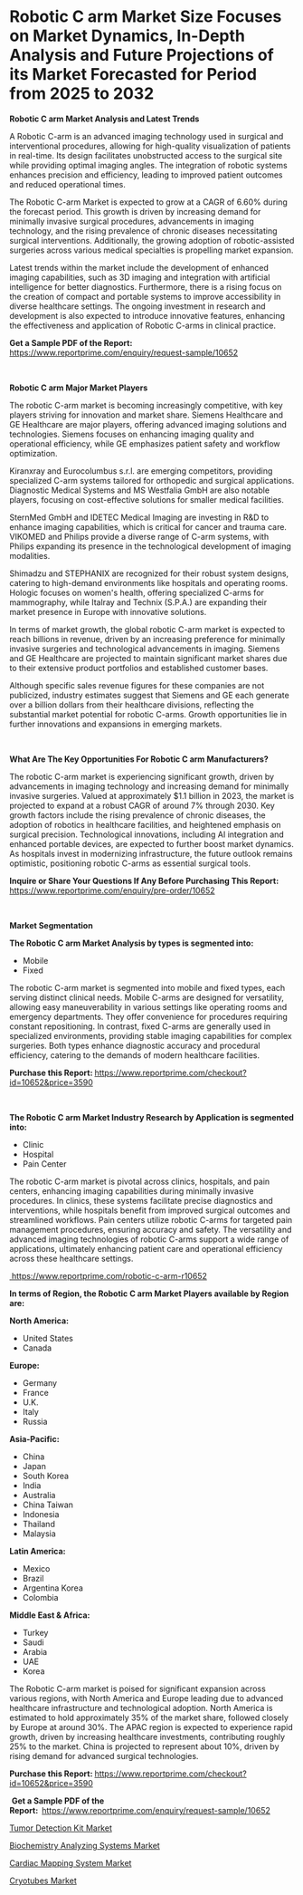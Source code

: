 <p><h1>Robotic C arm Market Size Focuses on Market Dynamics, In-Depth Analysis and Future Projections of its Market Forecasted for Period from 2025 to 2032</h1></p><p><strong>Robotic C arm Market Analysis and Latest Trends</strong></p>
<p><p>A Robotic C-arm is an advanced imaging technology used in surgical and interventional procedures, allowing for high-quality visualization of patients in real-time. Its design facilitates unobstructed access to the surgical site while providing optimal imaging angles. The integration of robotic systems enhances precision and efficiency, leading to improved patient outcomes and reduced operational times.</p><p>The Robotic C-arm Market is expected to grow at a CAGR of 6.60% during the forecast period. This growth is driven by increasing demand for minimally invasive surgical procedures, advancements in imaging technology, and the rising prevalence of chronic diseases necessitating surgical interventions. Additionally, the growing adoption of robotic-assisted surgeries across various medical specialties is propelling market expansion.</p><p>Latest trends within the market include the development of enhanced imaging capabilities, such as 3D imaging and integration with artificial intelligence for better diagnostics. Furthermore, there is a rising focus on the creation of compact and portable systems to improve accessibility in diverse healthcare settings. The ongoing investment in research and development is also expected to introduce innovative features, enhancing the effectiveness and application of Robotic C-arms in clinical practice.</p></p>
<p><strong>Get a Sample PDF of the Report:&nbsp;</strong> <a href="https://www.reportprime.com/enquiry/request-sample/10652?utm_campaign=2031&utm_medium=2&utm_source=Github&utm_content=ia&utm_term=20032025&utm_id=robotic-c-arm">https://www.reportprime.com/enquiry/request-sample/10652</a></p>
<p>&nbsp;</p>
<p><strong>Robotic C arm Major Market Players</strong></p>
<p><p>The robotic C-arm market is becoming increasingly competitive, with key players striving for innovation and market share. Siemens Healthcare and GE Healthcare are major players, offering advanced imaging solutions and technologies. Siemens focuses on enhancing imaging quality and operational efficiency, while GE emphasizes patient safety and workflow optimization.</p><p>Kiranxray and Eurocolumbus s.r.l. are emerging competitors, providing specialized C-arm systems tailored for orthopedic and surgical applications. Diagnostic Medical Systems and MS Westfalia GmbH are also notable players, focusing on cost-effective solutions for smaller medical facilities.</p><p>SternMed GmbH and IDETEC Medical Imaging are investing in R&D to enhance imaging capabilities, which is critical for cancer and trauma care. VIKOMED and Philips provide a diverse range of C-arm systems, with Philips expanding its presence in the technological development of imaging modalities.</p><p>Shimadzu and STEPHANIX are recognized for their robust system designs, catering to high-demand environments like hospitals and operating rooms. Hologic focuses on women's health, offering specialized C-arms for mammography, while Italray and Technix (S.P.A.) are expanding their market presence in Europe with innovative solutions.</p><p>In terms of market growth, the global robotic C-arm market is expected to reach billions in revenue, driven by an increasing preference for minimally invasive surgeries and technological advancements in imaging. Siemens and GE Healthcare are projected to maintain significant market shares due to their extensive product portfolios and established customer bases.</p><p>Although specific sales revenue figures for these companies are not publicized, industry estimates suggest that Siemens and GE each generate over a billion dollars from their healthcare divisions, reflecting the substantial market potential for robotic C-arms. Growth opportunities lie in further innovations and expansions in emerging markets.</p></p>
<p>&nbsp;</p>
<p><strong>What Are The Key Opportunities For Robotic C arm Manufacturers?</strong></p>
<p><p>The robotic C-arm market is experiencing significant growth, driven by advancements in imaging technology and increasing demand for minimally invasive surgeries. Valued at approximately $1.1 billion in 2023, the market is projected to expand at a robust CAGR of around 7% through 2030. Key growth factors include the rising prevalence of chronic diseases, the adoption of robotics in healthcare facilities, and heightened emphasis on surgical precision. Technological innovations, including AI integration and enhanced portable devices, are expected to further boost market dynamics. As hospitals invest in modernizing infrastructure, the future outlook remains optimistic, positioning robotic C-arms as essential surgical tools.</p></p>
<p><strong>Inquire or Share Your Questions If Any Before Purchasing This Report:</strong> <a href="https://www.reportprime.com/enquiry/pre-order/10652?utm_campaign=2031&utm_medium=2&utm_source=Github&utm_content=ia&utm_term=20032025&utm_id=robotic-c-arm">https://www.reportprime.com/enquiry/pre-order/10652</a></p>
<p>&nbsp;</p>
<p><strong>Market Segmentation</strong></p>
<p><strong>The Robotic C arm Market Analysis by types is segmented into:</strong></p>
<p><ul><li>Mobile</li><li>Fixed</li></ul></p>
<p><p>The robotic C-arm market is segmented into mobile and fixed types, each serving distinct clinical needs. Mobile C-arms are designed for versatility, allowing easy maneuverability in various settings like operating rooms and emergency departments. They offer convenience for procedures requiring constant repositioning. In contrast, fixed C-arms are generally used in specialized environments, providing stable imaging capabilities for complex surgeries. Both types enhance diagnostic accuracy and procedural efficiency, catering to the demands of modern healthcare facilities.</p></p>
<p><strong>Purchase this Report:&nbsp;</strong><a href="https://www.reportprime.com/checkout?id=10652&price=3590&utm_campaign=2031&utm_medium=2&utm_source=Github&utm_content=ia&utm_term=20032025&utm_id=robotic-c-arm">https://www.reportprime.com/checkout?id=10652&price=3590</a></p>
<p>&nbsp;</p>
<p><strong>The Robotic C arm Market Industry Research by Application is segmented into:</strong></p>
<p><ul><li>Clinic</li><li>Hospital</li><li>Pain Center</li></ul></p>
<p><p>The robotic C-arm market is pivotal across clinics, hospitals, and pain centers, enhancing imaging capabilities during minimally invasive procedures. In clinics, these systems facilitate precise diagnostics and interventions, while hospitals benefit from improved surgical outcomes and streamlined workflows. Pain centers utilize robotic C-arms for targeted pain management procedures, ensuring accuracy and safety. The versatility and advanced imaging technologies of robotic C-arms support a wide range of applications, ultimately enhancing patient care and operational efficiency across these healthcare settings.</p></p>
<p><a href="https://www.reportprime.com/robotic-c-arm-r10652?utm_campaign=2031&utm_medium=2&utm_source=Github&utm_content=ia&utm_term=20032025&utm_id=robotic-c-arm">&nbsp;https://www.reportprime.com/robotic-c-arm-r10652</a></p>
<p><strong>In terms of Region, the Robotic C arm Market Players available by Region are:</strong></p>
<p>
    <p> <strong> North America: </strong>
        <ul>
            <li>United States</li>
            <li>Canada</li>
        </ul>
        </p> 
    <p> <strong> Europe: </strong>
        <ul>
            <li>Germany</li>
            <li>France</li>
            <li>U.K.</li>
            <li>Italy</li>
            <li>Russia</li>
        </ul>
        </p> 
    <p> <strong> Asia-Pacific: </strong>
        <ul>
            <li>China</li>
            <li>Japan</li>
            <li>South Korea</li>
            <li>India</li>
            <li>Australia</li>
            <li>China Taiwan</li>
            <li>Indonesia</li>
            <li>Thailand</li>
            <li>Malaysia</li>
        </ul>
        </p> 
    <p> <strong> Latin America: </strong>
        <ul>
            <li>Mexico</li>
            <li>Brazil</li>
            <li>Argentina Korea</li>
            <li>Colombia</li>
        </ul>
        </p> 
    <p> <strong> Middle East & Africa: </strong>
        <ul>
            <li>Turkey</li>
            <li>Saudi</li>
            <li>Arabia</li>
            <li>UAE</li>
            <li>Korea</li>
        </ul>
    </p>
    </p>
<p><p>The Robotic C-arm market is poised for significant expansion across various regions, with North America and Europe leading due to advanced healthcare infrastructure and technological adoption. North America is estimated to hold approximately 35% of the market share, followed closely by Europe at around 30%. The APAC region is expected to experience rapid growth, driven by increasing healthcare investments, contributing roughly 25% to the market. China is projected to represent about 10%, driven by rising demand for advanced surgical technologies.</p></p>
<p><strong>Purchase this Report: </strong><a href="https://www.reportprime.com/checkout?id=10652&price=3590&utm_campaign=2031&utm_medium=2&utm_source=Github&utm_content=ia&utm_term=20032025&utm_id=robotic-c-arm">https://www.reportprime.com/checkout?id=10652&price=3590</a></p>
<p>&nbsp;<strong>Get a Sample PDF of the Report:&nbsp;&nbsp;</strong><a href="https://www.reportprime.com/enquiry/request-sample/10652?utm_campaign=2031&utm_medium=2&utm_source=Github&utm_content=ia&utm_term=20032025&utm_id=robotic-c-arm">https://www.reportprime.com/enquiry/request-sample/10652</a></p>
<p><strong></strong></p>
<p><p><a href="https://github.com/yardemuongz5/Market-Research-Report-List-1/blob/main/tumor-detection-kit-market.md?utm_campaign=2031&utm_medium=2&utm_source=Github&utm_content=ia&utm_term=20032025&utm_id=robotic-c-arm">Tumor Detection Kit Market</a></p><p><a href="https://github.com/balbajagatr1/Market-Research-Report-List-1/blob/main/biochemistry-analyzing-systems-market.md?utm_campaign=2031&utm_medium=2&utm_source=Github&utm_content=ia&utm_term=20032025&utm_id=robotic-c-arm">Biochemistry Analyzing Systems Market</a></p><p><a href="https://github.com/aloyoarmahvr/Market-Research-Report-List-1/blob/main/cardiac-mapping-system-market.md?utm_campaign=2031&utm_medium=2&utm_source=Github&utm_content=ia&utm_term=20032025&utm_id=robotic-c-arm">Cardiac Mapping System Market</a></p><p><a href="https://github.com/PeterParrish5/Market-Research-Report-List-7/blob/main/cryotubes-market.md?utm_campaign=2031&utm_medium=2&utm_source=Github&utm_content=ia&utm_term=20032025&utm_id=robotic-c-arm">Cryotubes Market</a></p></p>